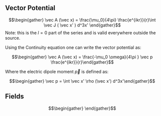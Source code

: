 ## Vector Potential 
$$\begin{gather} \vec A (\vec x) = \frac{\mu_0}{4\pi} \frac{e^{ikr}}{r}\int \vec J ( \vec x' ) d^3x' \end{gather}$$
Note: this is the $l=0$ part of the series and is valid everywhere outside the source.

Using the Continuity equation one can write the vector potential as:


$$\begin{gather} \vec A (\vec x) = \frac{-\mu_0 \omega}{4\pi } \vec p \frac{e^{ikr}}{r}\end{gather}$$

Where the electric dipole moment $\vec p$ is defined as: 

$$\begin{gather} \vec p = \int \vec x' \rho (\vec x') d^3x'\end{gather}$$

## Fields
$$\begin{gather} \end{gather}$$